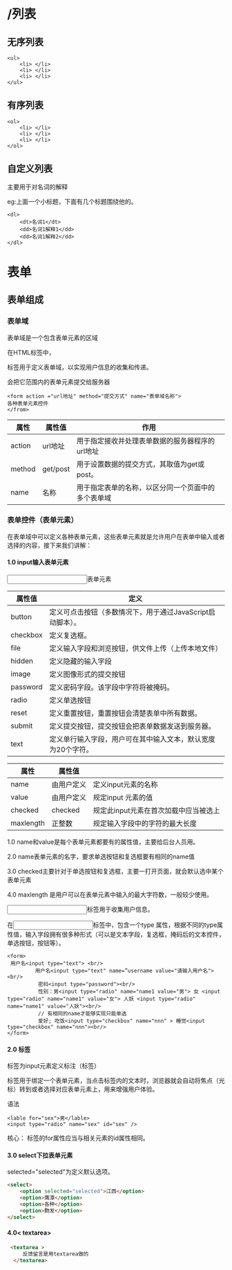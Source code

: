 # /列表

## 无序列表

```
<ul>
    <li> </li>
    <li> </li>
    <li> </li>
</ul>
```

## 有序列表

```
<ol>
    <li> </li>
    <li> </li>
    <li> </li>
</ol>
```

## 自定义列表

主要用于对名词的解释

eg:上面一个小标题，下面有几个标题围绕他的。

```
<dl>
    <dt>名词1</dt>
    <dd>名词1解释1</dd>
    <dd>名词1解释2</dd>
</dl>
```

# 表单

## 表单组成

### 表单域

表单域是一个包含表单元素的区域

在HTML标签中，<form>标签用于定义表单域，以实现用户信息的收集和传递。

<form>会把它范围内的表单元素提交给服务器

```
<form action ="url地址" method="提交方式" name="表单域名称">
各种表单元素控件
</from>
```

| 属性   | 属性值   | 作用                                               |
| ------ | -------- | -------------------------------------------------- |
| action | url地址  | 用于指定接收并处理表单数据的服务器程序的url地址    |
| method | get/post | 用于设置数据的提交方式，其取值为get或post。        |
| name   | 名称     | 用于指定表单的名称，以区分同一个页面中的多个表单域 |

### 表单控件（表单元素）

在表单域中可以定义各种表单元素，这些表单元素就是允许用户在表单中输入或者选择的内容，接下来我们讲解：

#### 1.0 input输入表单元素

<input>表单元素

| 属性值   | 定义                                                         |
| -------- | ------------------------------------------------------------ |
| button   | 定义可点击按钮（多数情况下，用于通过JavaScript启动脚本）。   |
| checkbox | 定义复选框。                                                 |
| file     | 定义输入字段和浏览按钮，供文件上传（上传本地文件）           |
| hidden   | 定义隐藏的输入字段                                           |
| image    | 定义图像形式的提交按钮                                       |
| password | 定义密码字段。该字段中字符将被掩码。                         |
| radio    | 定义单选按钮                                                 |
| reset    | 定义重置按钮，重置按钮会清楚表单中所有数据。                 |
| submit   | 定义提交按钮，提交按钮会把表单数据发送到服务器。             |
| text     | 定义单行输入字段，用户可在其中输入文本，默认宽度为20个字符。 |



| 属性      | 属性值     |                                       |
| --------- | ---------- | ------------------------------------- |
| name      | 由用户定义 | 定义input元素的名称                   |
| value     | 由用户定义 | 规定input 元素的值                    |
| checked   | checked    | 规定此input元素在首次加载中应当被选上 |
| maxlength | 正整数     | 规定输入字段中的字符的最大长度        |

1.0 name和value是每个表单元素都要有的属性值，主要给后台人员用。

2.0 name表单元素的名字，要求单选按钮和复选框要有相同的name值

3.0 checked主要针对于单选按钮和复选框，主要一打开页面，就会默认选中某个表单元素

4.0 maxlength 是用户可以在表单元素中输入的最大字符数，一般较少使用。



<input>标签用于收集用户信息。

在<input>标签中，包含一个type 属性，根据不同的type属性值，输入字段拥有很多种形式（可以是文本字段，复选框，掩码后的文本控件，单选按钮，按钮等）。



```
<form>
 用户名<input type="text"> <br/>
         用户名<input type="text" name=”username value="请输入用户名"> <br/>
          密码<input type="password"><br/>
          性别：男<input type="radio" name="name1 value="男"> 女 <input type="radio" name="name1" value="女"> 人妖 <input type="radio" name="name1" value="人妖"><br/>
          // 有相同的name才能够实现只能单选
          爱好; 吃饭<input type="checkbox" name="nnn" > 睡觉<input type="checkbox" name="nnn"><br/>
</form>
```

#### 2.0 <lable>标签

<lable>标签为input元素定义标注（标签）

<lable>标签用于绑定一个表单元素，当点击<lable>标签内的文本时，浏览器就会自动将焦点（光标）转到或者选择对应表单元素上，用来增强用户体验。

语法

```
<lable for="sex">男</lable>
<input type="radio" name="sex" id="sex" />
```

核心： <lable>标签的for属性应当与相关元素的id属性相同。

#### 3.0 select下拉表单元素

selected="selected"为定义默认选项。

```html
<select>
    <option selected="selected">江西</option>
    <option>鹰潭</option>
    <option>各种</option>
    <option>覅发</option>
</select>
```

#### 4.0< textarea>

```html
 <textarea >
     反馈留言是用textarea做的
  </textarea>
```



